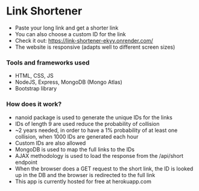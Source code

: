 # Link Shortener

- Paste your long link and get a shorter link
- You can also choose a custom ID for the link
- Check it out: https://link-shortener-ekyy.onrender.com/
- The website is responsive (adapts well to different screen sizes)

### Tools and frameworks used

- HTML, CSS, JS
- NodeJS, Express, MongoDB (Mongo Atlas)
- Bootstrap library

### How does it work?

- nanoid package is used to generate the unique IDs for the links
- IDs of length 9 are used reduce the probability of collision
- ~2 years needed, in order to have a 1% probability of at least one collision, when 1000 IDs are generated each hour
- Custom IDs are also allowed
- MongoDB is used to map the full links to the IDs
- AJAX methodology is used to load the response from the /api/short endpoint
- When the browser does a GET request to the short link, the ID is looked up in the DB and the browser is redirected to the full link
- This app is currently hosted for free at herokuapp.com
